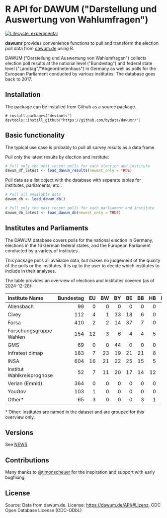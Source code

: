 # R API for DAWUM ("Darstellung und Auswertung von Wahlumfragen")

<!-- badges: start -->

[![Lifecycle: experimental](https://img.shields.io/badge/lifecycle-experimental-orange.svg)](https://lifecycle.r-lib.org/articles/stages.html#experimental)

<!-- badges: end -->

**dawumr** provides convenience functions to pull and transform the election poll data from [dawum.de](https://dawum.de/) using R.

DAWUM ("Darstellung und Auswertung von Wahlumfragen") collects election poll results at the national level ("Bundestag") and federal state level ("Landtag"/"Abgeordnetenhaus") in Germany as well as polls for the European Parliament conducted by various institutes. The database goes back to 2017.

## Installation

The package can be installed from Github as a source package.

```{r}
# install.packages("devtools")
devtools::install_github("https://github.com/bydata/dawumr/")
```

## Basic functionality

The typical use case is probably to pull all survey results as a data frame.

Pull only the latest results by election and institute:

```r
# Pull only the most recent polls for each election and institute
dawum_df_latest <- load_dawum_results(newest_only = TRUE)
```

Pull data as a list object with the database with separate tables for institutes, parliaments, etc.:

```r
# Pull all available data
dawum_db <- load_dawum_db()

# Pull only the most recent polls for each parliament and institute
dawum_db_latest <- load_dawum_db(newest_only = TRUE)
```

## Institutes and Parliaments

The DAWUM database covers polls for the national election in Germany, elections in the 16 German federal states, and the European Parliament conducted by a variety of institutes.

This package pulls all available data, but makes no judgement of the quality of the polls or the institutes. It is up to the user to decide which institutes to include in their analyses.

The table provides an overview of elections and institutes covered (as of 2024-12-28):

|Institute Name             | Bundestag| EU| BW| BY| BE| BB| HB| HH| HE| MV| NI| NRW| RP| SL| SN| ST| SH| TH|
|:--------------------------|---------:|--:|--:|--:|--:|--:|--:|--:|--:|--:|--:|---:|--:|--:|--:|--:|--:|--:|
|Allensbach                 |        99|  0|  0|  0|  0|  0|  0|  0|  0|  0|  5|   0|  0|  0|  0|  0|  0|  0|
|Civey                      |       112|  4|  1| 33| 18|  6|  0|  4|  7|  1|  4|   6|  1|  0| 12|  1|  1|  5|
|Forsa                      |       410|  2|  2| 14| 37|  7|  0|  4|  2| 10| 10|  18|  1|  1|  3|  0|  0|  4|
|Forschungsgruppe Wahlen    |       154| 12|  3|  6|  4|  4|  5|  2| 10|  2|  4|   5|  3|  4|  5|  2|  4|  5|
|GMS                        |        69|  0|  0| 44|  0|  0|  0|  0|  0|  0|  0|   0|  0|  0|  0|  1|  0|  0|
|Infratest dimap            |       183|  7| 23| 19| 21| 21|  8|  8| 15| 12| 13|  25| 30|  9|  9|  6| 12| 17|
|INSA                       |       604| 16| 21| 22| 25| 15|  5|  2| 13| 13| 14|  14|  9|  7| 18| 13| 11| 47|
|Institut Wahlkreisprognose |        52|  7| 11| 20| 17| 14| 12|  4| 22|  7| 16|  14|  8|  9| 13|  5| 12| 10|
|Verian (Emnid)             |       364|  0|  0|  0|  0|  0|  0|  0|  0|  0|  0|   0|  0|  0|  0|  0|  0|  0|
|YouGov                     |       103|  1|  0|  0|  0|  0|  0|  0|  0|  0|  0|   5|  0|  0|  0|  0|  0|  0|
|Other*                     |        65|  3|  0|  0|  0|  3|  1| 11|  0|  0|  1|   2|  1|  0|  7|  1|  0|  0|

\* Other: Institutes are named in the dataset and are grouped for this overview only.

## Versions

See [NEWS](NEWS.md)

## Contributions

Many thanks to [\@timonscheuer](https://github.com/timonscheuer) for the inspiration and support with early bugfixing.

## License

Source: Data from dawum.de. License: <https://dawum.de/API/#Lizenz>, ODC Open Database License (ODC-ODbL)
